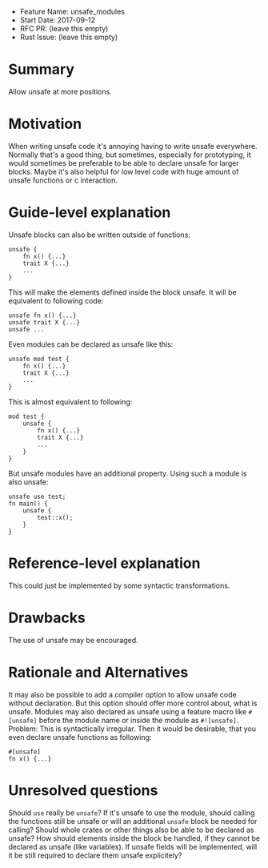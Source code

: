 - Feature Name: unsafe_modules
- Start Date: 2017-09-12
- RFC PR: (leave this empty)
- Rust Issue: (leave this empty)

# Summary
Allow unsafe at more positions.

# Motivation

When writing unsafe code it's annoying having to write unsafe everywhere. Normally that's a good thing, but sometimes, especially for prototyping, it would sometimes be preferable to be able to declare unsafe for larger blocks.
Maybe it's also helpful for low level code with huge amount of unsafe functions or c interaction.

# Guide-level explanation

Unsafe blocks can also be written outside of functions:
```
unsafe {
    fn x() {...}
    trait X {...}
    ...
}
```

This will make the elements defined inside the block unsafe.
It will be equivalent to following code:
```
unsafe fn x() {...}
unsafe trait X {...}
unsafe ...
```

Even modules can be declared as unsafe like this:
```
unsafe mod test {
    fn x() {...}
    trait X {...}
    ...
}
```

This is almost equivalent to following: 
```
mod test {
    unsafe {
        fn x() {...}
        trait X {...}
        ...
    }
}
```
But unsafe modules have an additional property.
Using such a module is also unsafe:
```
unsafe use test;
fn main() {
    unsafe {
        test::x();
    }
}
```



# Reference-level explanation
This could just be implemented by some syntactic transformations.

# Drawbacks
The use of unsafe may be encouraged.

# Rationale and Alternatives
It may also be possible to add a compiler option to allow unsafe code without declaration. But this option should offer more control about, what is unsafe.
Modules may also declared as unsafe using a feature macro like `#[unsafe]` before the module name or inside the module as `#![unsafe]`. Problem: This is syntactically irregular. Then it would be desirable, that you even declare unsafe functions as following:
```
#[unsafe]
fn x() {...}
```

# Unresolved questions
Should `use` really be `unsafe`?
If it's unsafe to use the module, should calling the functions still be unsafe or will an additional `unsafe` block be needed for calling?
Should whole crates or other things also be able to be declared as unsafe?
How should elements inside the block be handled, if they cannot be declared as unsafe (like variables).
If unsafe fields will be implemented, will it be still required to declare them unsafe explicitely?
